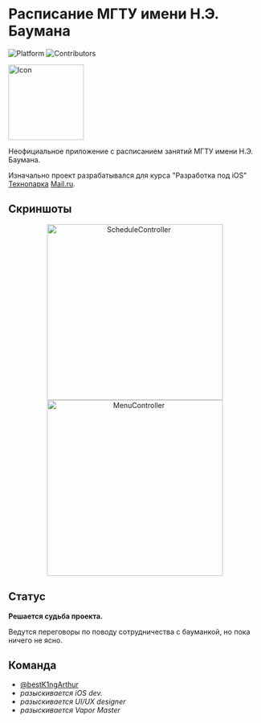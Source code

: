 # Расписание МГТУ имени Н.Э. Баумана
![Platform](https://img.shields.io/badge/platform-iOS-lightgray.svg)
![Contributors](https://img.shields.io/github/contributors/BMSTUScheduleTeam/BMSTUSchedule.svg)

<p align="left">
  <img width=150 src="https://github.com/BMSTUScheduleTeam/App/blob/develop/BMSTUSchedule/App/Helpers/Screenshots/Icon.png" alt="Icon"/>
</p>

Неофициальное приложение с расписанием занятий МГТУ имени Н.Э. Баумана.

Изначально проект разрабатывался для курса "Разработка под iOS" [Технопарка](https://park.mail.ru) [Mail.ru](https://mail.ru).

## Скриншоты

<p align="center">
  <img src="https://github.com/BMSTUScheduleTeam/App/blob/develop/BMSTUSchedule/App/Helpers/Screenshots/ScheduleController-screenshot.png" width="350" alt="ScheduleController"/>
  <img src="https://github.com/BMSTUScheduleTeam/App/blob/develop/BMSTUSchedule/App/Helpers/Screenshots/LessonController-screenshot.png" width="350" hspace="50" alt="MenuController"/>
</p>

## Статус

**Решается судьба проекта.**

Ведутся переговоры по поводу сотрудничества с бауманкой, но пока ничего не ясно.

## Команда
* [@bestK1ngArthur](https://github.com/bestK1ngArthur)
* *разыскивается iOS dev.*
* *разыскивается UI/UX designer*
* *разыскивается Vapor Master*
